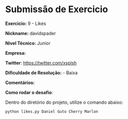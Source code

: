 # Submissão de Exercicio

**Exercicio:** 9 - Likes

**Nickname:** davidspader

**Nível Técnico:** Junior

**Empresa:**

**Twitter**: https://twitter.com/xsplsh

**Dificuldade de Resolução:** - Baixa

**Comentários:**

**Como rodar o desafio**:

Dentro do diretório do projeto, utilize o comando abaixo:

```bash
python likes.py Daniel Guto Cherry Marlon
```
